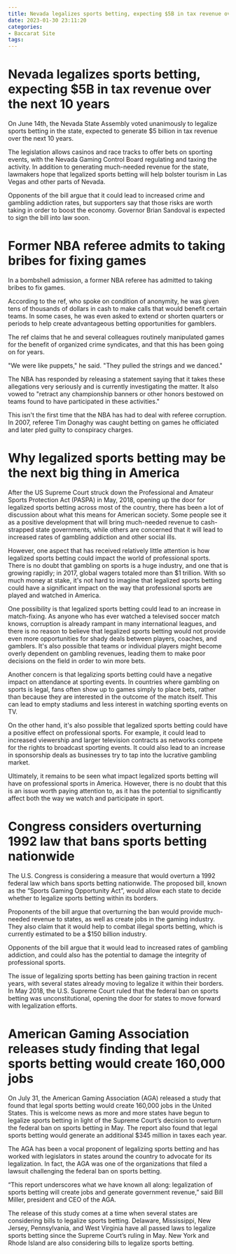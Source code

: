 ```yaml
---
title: Nevada legalizes sports betting, expecting $5B in tax revenue over the next 10 years 
date: 2023-01-30 23:11:20
categories:
- Baccarat Site
tags:
---
```



#  Nevada legalizes sports betting, expecting $5B in tax revenue over the next 10 years 

On June 14th, the Nevada State Assembly voted unanimously to legalize sports betting in the state, expected to generate $5 billion in tax revenue over the next 10 years. 

The legislation allows casinos and race tracks to offer bets on sporting events, with the Nevada Gaming Control Board regulating and taxing the activity. In addition to generating much-needed revenue for the state, lawmakers hope that legalized sports betting will help bolster tourism in Las Vegas and other parts of Nevada. 

Opponents of the bill argue that it could lead to increased crime and gambling addiction rates, but supporters say that those risks are worth taking in order to boost the economy. Governor Brian Sandoval is expected to sign the bill into law soon.

#  Former NBA referee admits to taking bribes for fixing games 

In a bombshell admission, a former NBA referee has admitted to taking bribes to fix games.

According to the ref, who spoke on condition of anonymity, he was given tens of thousands of dollars in cash to make calls that would benefit certain teams. In some cases, he was even asked to extend or shorten quarters or periods to help create advantageous betting opportunities for gamblers.

The ref claims that he and several colleagues routinely manipulated games for the benefit of organized crime syndicates, and that this has been going on for years.

"We were like puppets," he said. "They pulled the strings and we danced."

The NBA has responded by releasing a statement saying that it takes these allegations very seriously and is currently investigating the matter. It also vowed to "retract any championship banners or other honors bestowed on teams found to have participated in these activities."

This isn't the first time that the NBA has had to deal with referee corruption. In 2007, referee Tim Donaghy was caught betting on games he officiated and later pled guilty to conspiracy charges.

#  Why legalized sports betting may be the next big thing in America 

After the US Supreme Court struck down the Professional and Amateur Sports Protection Act (PASPA) in May, 2018, opening up the door for legalized sports betting across most of the country, there has been a lot of discussion about what this means for American society. Some people see it as a positive development that will bring much-needed revenue to cash-strapped state governments, while others are concerned that it will lead to increased rates of gambling addiction and other social ills.

However, one aspect that has received relatively little attention is how legalized sports betting could impact the world of professional sports. There is no doubt that gambling on sports is a huge industry, and one that is growing rapidly; in 2017, global wagers totaled more than $1 trillion. With so much money at stake, it's not hard to imagine that legalized sports betting could have a significant impact on the way that professional sports are played and watched in America.

One possibility is that legalized sports betting could lead to an increase in match-fixing. As anyone who has ever watched a televised soccer match knows, corruption is already rampant in many international leagues, and there is no reason to believe that legalized sports betting would not provide even more opportunities for shady deals between players, coaches, and gamblers. It's also possible that teams or individual players might become overly dependent on gambling revenues, leading them to make poor decisions on the field in order to win more bets.

Another concern is that legalizing sports betting could have a negative impact on attendance at sporting events. In countries where gambling on sports is legal, fans often show up to games simply to place bets, rather than because they are interested in the outcome of the match itself. This can lead to empty stadiums and less interest in watching sporting events on TV.

On the other hand, it's also possible that legalized sports betting could have a positive effect on professional sports. For example, it could lead to increased viewership and larger television contracts as networks compete for the rights to broadcast sporting events. It could also lead to an increase in sponsorship deals as businesses try to tap into the lucrative gambling market.

Ultimately, it remains to be seen what impact legalized sports betting will have on professional sports in America. However, there is no doubt that this is an issue worth paying attention to, as it has the potential to significantly affect both the way we watch and participate in sport.

#  Congress considers overturning 1992 law that bans sports betting nationwide 

The U.S. Congress is considering a measure that would overturn a 1992 federal law which bans sports betting nationwide. The proposed bill, known as the “Sports Gaming Opportunity Act”, would allow each state to decide whether to legalize sports betting within its borders.

Proponents of the bill argue that overturning the ban would provide much-needed revenue to states, as well as create jobs in the gaming industry. They also claim that it would help to combat illegal sports betting, which is currently estimated to be a $150 billion industry.

Opponents of the bill argue that it would lead to increased rates of gambling addiction, and could also has the potential to damage the integrity of professional sports.

The issue of legalizing sports betting has been gaining traction in recent years, with several states already moving to legalize it within their borders. In May 2018, the U.S. Supreme Court ruled that the federal ban on sports betting was unconstitutional, opening the door for states to move forward with legalization efforts.

#  American Gaming Association releases study finding that legal sports betting would create 160,000 jobs

On July 31, the American Gaming Association (AGA) released a study that found that legal sports betting would create 160,000 jobs in the United States. This is welcome news as more and more states have begun to legalize sports betting in light of the Supreme Court’s decision to overturn the federal ban on sports betting in May. The report also found that legal sports betting would generate an additional $345 million in taxes each year.

The AGA has been a vocal proponent of legalizing sports betting and has worked with legislators in states around the country to advocate for its legalization. In fact, the AGA was one of the organizations that filed a lawsuit challenging the federal ban on sports betting.

“This report underscores what we have known all along: legalization of sports betting will create jobs and generate government revenue,” said Bill Miller, president and CEO of the AGA.

The release of this study comes at a time when several states are considering bills to legalize sports betting. Delaware, Mississippi, New Jersey, Pennsylvania, and West Virginia have all passed laws to legalize sports betting since the Supreme Court’s ruling in May. New York and Rhode Island are also considering bills to legalize sports betting.